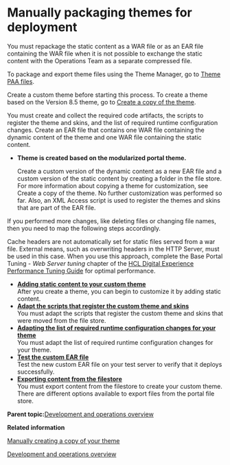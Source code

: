 # Manually packaging themes for deployment 

You must repackage the static content as a WAR file or as an EAR file containing the WAR file when it is not possible to exchange the static content with the Operations Team as a separate compressed file.

To package and export theme files using the Theme Manager, go to [Theme PAA files](themeopt_themedev_exportedpaa.md#).

Create a custom theme before starting this process. To create a theme based on the Version 8.5 theme, go to [Create a copy of the theme](themeopt_cust_copytheme.md#).

You must create and collect the required code artifacts, the scripts to register the theme and skins, and the list of required runtime configuration changes. Create an EAR file that contains one WAR file containing the dynamic content of the theme and one WAR file containing the static content.

-   **Theme is created based on the modularized portal theme.**

    Create a custom version of the dynamic content as a new EAR file and a custom version of the static content by creating a folder in the file store. For more information about copying a theme for customization, see Create a copy of the theme. No further customization was performed so far. Also, an XML Access script is used to register the themes and skins that are part of the EAR file.


If you performed more changes, like deleting files or changing file names, then you need to map the following steps accordingly.

Cache headers are not automatically set for static files served from a war file. External means, such as overwriting headers in the HTTP Server, must be used in this case. When you use this approach, complete the Base Portal Tuning - *Web Server tuning* chapter of the [HCL Digital Experience Performance Tuning Guide](https://support.hcltechsw.com/csm?id=kb_article&sysparm_article=KB0074411) for optimal performance.

-   **[Adding static content to your custom theme](../dev-theme/themeopt_move_repack_addstatic.md)**  
After you create a theme, you can begin to customize it by adding static content.
-   **[Adapt the scripts that register the custom theme and skins](../dev-theme/themeopt_move_repack_script.md)**  
You must adapt the scripts that register the custom theme and skins that were moved from the file store.
-   **[Adapting the list of required runtime configuration changes for your theme ](../dev-theme/themeopt_move_repack_runtime.md)**  
You must adapt the list of required runtime configuration changes for your theme.
-   **[Test the custom EAR file ](../dev-theme/themeopt_move_repack_test.md)**  
Test the new custom EAR file on your test server to verify that it deploys successfully.
-   **[Exporting content from the filestore](../dev-theme/themeopt_move_expfilestore.md)**  
You must export content from the filestore to create your custom theme. There are different options available to export files from the portal file store.

**Parent topic:**[Development and operations overview ](../dev-theme/themeopt_move_devopaspect.md)

**Related information**  


[Manually creating a copy of your theme ](../dev-theme/themeopt_cust_copytheme.md)

[Development and operations overview ](../dev-theme/themeopt_move_devopaspect.md)

